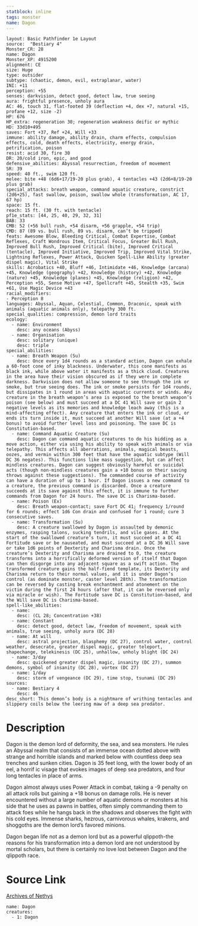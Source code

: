 ```yaml
---
statblock: inline
tags: monster
name: Dagon
---
```

```statblock
layout: Basic Pathfinder 1e Layout
source:  "Bestiary 4"
Monster_CR: 28
name: Dagon
Monster_XP: 4915200
alignment: CE
size: Huge
type: outsider
subtype: (chaotic, demon, evil, extraplanar, water)
INI: +11
perception: +55
senses: darkvision, detect good, detect law, true seeing
aura: frightful presence, unholy aura
AC: 46, touch 31, flat-footed 39 (deflection +4, dex +7, natural +15, profane +12, size -2)
HP: 676
HP_extra: regeneration 30; regeneration weakness deific or mythic
HD: 33d10+495
saves: Fort +37, Ref +24, Will +33
immune: ability damage, ability drain, charm effects, compulsion effects, cold, death effects, electricity, energy drain, petrification, poison
resist: acid 30, fire 30
DR: 20/cold iron, epic, and good
defensive_abilities: Abyssal resurrection, freedom of movement
SR: 39
speed: 40 ft., swim 120 ft.
melee: bite +48 (6d6+17/19-20 plus grab), 4 tentacles +43 (2d6+8/19-20 plus grab)
special_attacks: breath weapon, command aquatic creature, constrict (2d6+25), fast swallow, poison, swallow whole (transformation, AC 17, 67 hp)
space: 15 ft.
reach: 15 ft. (30 ft. with tentacle)
pf1e_stats: [44, 25, 40, 29, 32, 31]
BAB: 33
CMB: 52 (+56 bull rush, +54 disarm, +56 grapple, +54 trip)
CMD: 87 (89 vs. bull rush, 89 vs. disarm, can’t be tripped)
feats: Awesome Blow, Bleeding Critical, Combat Expertise, Combat Reflexes, Craft Wondrous Item, Critical Focus, Greater Bull Rush, Improved Bull Rush, Improved Critical (bite), Improved Critical (tentacle), Improved Initiative, Improved Trip, Improved Vital Strike, Lightning Reflexes, Power Attack, Quicken Spell-Like Ability (greater dispel magic), Vital Strike
skills: Acrobatics +40, Bluff +46, Intimidate +46, Knowledge (arcana) +45, Knowledge (geography) +42, Knowledge (history) +42, Knowledge (nature) +45, Knowledge (planes) +45, Knowledge (religion) +42, Perception +55, Sense Motive +47, Spellcraft +45, Stealth +35, Swim +61, Use Magic Device +43
racial_modifiers:
- Perception 8
languages: Abyssal, Aquan, Celestial, Common, Draconic, speak with animals (aquatic animals only), telepathy 300 ft.
special_qualities: compression, demon lord traits
ecology:
  - name: Environment
    desc: any oceans (Abyss)
  - name: Organisation
    desc: solitary (unique)
    desc: triple
special_abilities:
  - name: Breath Weapon (Su)
    desc: Once every 1d4 rounds as a standard action, Dagon can exhale a 60-foot cone of inky blackness. Underwater, this cone manifests as black ink, while above water it manifests as a thick cloud. Creatures in the area have their vision obscured as if they were in complete darkness. Darkvision does not allow someone to see through the ink or smoke, but true seeing does. The ink or smoke persists for 1d4 rounds, but dissipates in 1 round in areas with aquatic currents or winds. Any creature in the breath weapon’s area is exposed to the breath weapon’s poison (see below) and must succeed at a DC 41 Will save or gain 2 negative levels as its memories and knowledge leach away (this is a mind-affecting effect). Any creature that enters the ink or cloud, or ends its turn inside it, must succeed at another Will save (at a +4 bonus) to avoid further level loss and poisoning. The save DC is Constitution-based.
  - name: Command Aquatic Creature (Su)
    desc: Dagon can command aquatic creatures to do his bidding as a move action, either via using his ability to speak with animals or via telepathy. This affects all aberrations, animals, magical beasts, oozes, and vermin within 300 feet that have the aquatic subtype (Will DC 36 negates). This functions like mass suggestion, but can affect mindless creatures. Dagon can suggest obviously harmful or suicidal acts (though non-mindless creatures gain a +10 bonus on their saving throws against these suggestions). The commanded course of activity can have a duration of up to 1 hour. If Dagon issues a new command to a creature, the previous command is discarded. Once a creature succeeds at its save against this effect, it is immune to further commands from Dagon for 24 hours. The save DC is Charisma-based.
  - name: Poison (Ex)
    desc: Breath weapon-contact; save Fort DC 41; frequency 1/round for 6 rounds; effect 1d6 Con drain and confused for 1 round; cure 3 consecutive saves.
  - name: Transformation (Su)
    desc: A creature swallowed by Dagon is assaulted by demonic enzymes, rasping talons, sucking tendrils, and vile gases. At the start of the swallowed creature’s turn, it must succeed at a DC 41 Fortitude save or be nauseated, and must succeed at a DC 36 Will save or take 1d6 points of Dexterity and Charisma drain. Once the creature’s Dexterity and Charisma are drained to 0, the creature transforms into a horrifically deformed version of itself that Dagon can then disgorge into any adjacent square as a swift action. The transformed creature gains the half-fiend template, its Dexterity and Charisma return to their normal values, and it is under Dagon’s control (as dominate monster, caster level 28th). The transformation can be reversed by casting break enchantment and atonement on the victim during the first 24 hours (after that, it can be reversed only via miracle or wish). The Fortitude save DC is Constitution-based, and the Will save DC is Charisma-based.
spell-like_abilities:
  - name:
    desc: (CL 28; Concentration +38)
  - name: Constant
    desc: detect good, detect law, freedom of movement, speak with animals, true seeing, unholy aura (DC 28)
  - name: At will
    desc: astral projection, blasphemy (DC 27), control water, control weather, desecrate, greater dispel magic, greater teleport, shapechange, telekinesis (DC 25), unhallow, unholy blight (DC 24)
  - name: 3/day
    desc: quickened greater dispel magic, insanity (DC 27), summon demons, symbol of insanity (DC 28), vortex (DC 27)
  - name: 1/day
    desc: storm of vengeance (DC 29), time stop, tsunami (DC 29)
sources:
  - name: Bestiary 4
    desc: 46
desc_short: This demon’s body is a nightmare of writhing tentacles and slippery coils below the leering maw of a deep sea predator.
```
# Description
Dagon is the demon lord of deformity, the sea, and sea monsters. He rules an Abyssal realm that consists of an immense ocean dotted above with strange and horrible islands and marked below with countless deep sea trenches and sunken cities. Dagon is 35 feet long, with the lower body of an eel, a horrif ic visage that evokes images of deep sea predators, and four long tentacles in place of arms.

Dagon almost always uses Power Attack in combat, taking a -9 penalty on all attack rolls but gaining a +18 bonus on damage rolls. He is never encountered without a large number of aquatic demons or monsters at his side that he uses as pawns in battles, often simply commanding them to attack foes while he hangs back in the shadows and observes the fight with his cold eyes. Immense sharks, hezrous, carnivorous whales, krakens, and shoggoths are the demon lord’s favored minions.

Dagon began life not as a demon lord but as a powerful qlippoth-the reasons for his transformation into a demon lord are not understood by mortal scholars, but there is certainly no love lost between Dagon and the qlippoth race.
# Source Link
[Archives of Nethys](https://aonprd.com/MonsterDisplay.aspx?ItemName=Dagon)
```encounter-table
name: Dagon
creatures:
  - 1: Dagon
```
